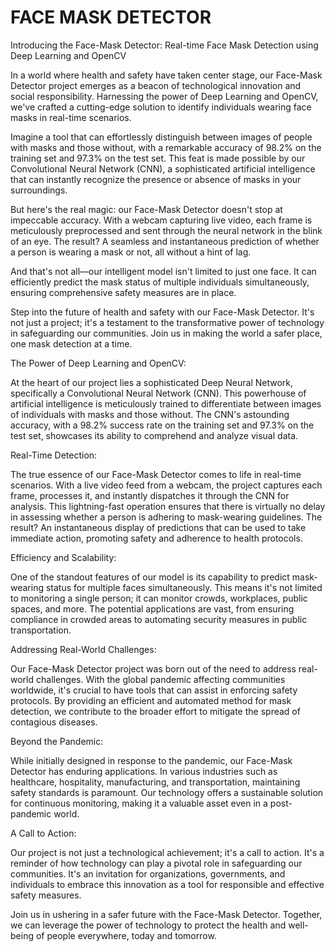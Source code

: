 # FACE MASK DETECTOR 
Introducing the Face-Mask Detector: Real-time Face Mask Detection using Deep Learning and OpenCV

In a world where health and safety have taken center stage, our Face-Mask Detector project emerges as a beacon of technological innovation and social responsibility. Harnessing the power of Deep Learning and OpenCV, we've crafted a cutting-edge solution to identify individuals wearing face masks in real-time scenarios.

Imagine a tool that can effortlessly distinguish between images of people with masks and those without, with a remarkable accuracy of 98.2% on the training set and 97.3% on the test set. This feat is made possible by our Convolutional Neural Network (CNN), a sophisticated artificial intelligence that can instantly recognize the presence or absence of masks in your surroundings.

But here's the real magic: our Face-Mask Detector doesn't stop at impeccable accuracy. With a webcam capturing live video, each frame is meticulously preprocessed and sent through the neural network in the blink of an eye. The result? A seamless and instantaneous prediction of whether a person is wearing a mask or not, all without a hint of lag.

And that's not all—our intelligent model isn't limited to just one face. It can efficiently predict the mask status of multiple individuals simultaneously, ensuring comprehensive safety measures are in place.

Step into the future of health and safety with our Face-Mask Detector. It's not just a project; it's a testament to the transformative power of technology in safeguarding our communities. Join us in making the world a safer place, one mask detection at a time.


The Power of Deep Learning and OpenCV:

At the heart of our project lies a sophisticated Deep Neural Network, specifically a Convolutional Neural Network (CNN). This powerhouse of artificial intelligence is meticulously trained to differentiate between images of individuals with masks and those without. The CNN's astounding accuracy, with a 98.2% success rate on the training set and 97.3% on the test set, showcases its ability to comprehend and analyze visual data.

Real-Time Detection:

The true essence of our Face-Mask Detector comes to life in real-time scenarios. With a live video feed from a webcam, the project captures each frame, processes it, and instantly dispatches it through the CNN for analysis. This lightning-fast operation ensures that there is virtually no delay in assessing whether a person is adhering to mask-wearing guidelines. The result? An instantaneous display of predictions that can be used to take immediate action, promoting safety and adherence to health protocols.

Efficiency and Scalability:

One of the standout features of our model is its capability to predict mask-wearing status for multiple faces simultaneously. This means it's not limited to monitoring a single person; it can monitor crowds, workplaces, public spaces, and more. The potential applications are vast, from ensuring compliance in crowded areas to automating security measures in public transportation.

Addressing Real-World Challenges:

Our Face-Mask Detector project was born out of the need to address real-world challenges. With the global pandemic affecting communities worldwide, it's crucial to have tools that can assist in enforcing safety protocols. By providing an efficient and automated method for mask detection, we contribute to the broader effort to mitigate the spread of contagious diseases.

Beyond the Pandemic:

While initially designed in response to the pandemic, our Face-Mask Detector has enduring applications. In various industries such as healthcare, hospitality, manufacturing, and transportation, maintaining safety standards is paramount. Our technology offers a sustainable solution for continuous monitoring, making it a valuable asset even in a post-pandemic world.

A Call to Action:

Our project is not just a technological achievement; it's a call to action. It's a reminder of how technology can play a pivotal role in safeguarding our communities. It's an invitation for organizations, governments, and individuals to embrace this innovation as a tool for responsible and effective safety measures.

Join us in ushering in a safer future with the Face-Mask Detector. Together, we can leverage the power of technology to protect the health and well-being of people everywhere, today and tomorrow.


